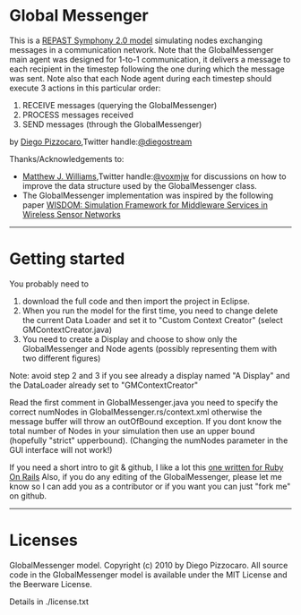# Global Messenger

This is a [REPAST Symphony 2.0 model](http://repast.sourceforge.net/repast_simphony.html)
simulating nodes exchanging messages in a communication network.
Note that the GlobalMessenger main agent was designed for 1-to-1 communication, it delivers a message to each recipient in the timestep following the one during which the message was sent.
Note also that each Node agent during each timestep should execute 3 actions in this particular order:
1) RECEIVE messages (querying the GlobalMessenger)
2) PROCESS messages received
3) SEND messages (through the GlobalMessenger)

by [Diego Pizzocaro](http://users.cs.cf.ac.uk/D.Pizzocaro),Twitter handle:[@diegostream](http://twitter.com/diegostream)

Thanks/Acknowledgements to:
- [Matthew J. Williams](http://users.cs.cf.ac.uk/M.J.Williams),Twitter handle:[@voxmjw](http://twitter.com/voxmjw) for discussions on how to improve the data structure used by the GlobalMessenger class.
- The GlobalMessenger implementation was inspired by the following paper [WISDOM: Simulation Framework for Middleware Services in Wireless Sensor Networks](http://dx.doi.org/10.1109/ccnc08.2007.303)

---------------------------------------------
# Getting started

You probably need to
1) download the full code and then import the project in Eclipse.
2) When you run the model for the first time, you need to change delete the current Data Loader and set it to "Custom Context Creator" (select GMContextCreator.java)
3) You need to create a Display and choose to show only the GlobalMessenger and Node agents (possibly representing them with two different figures)

Note: avoid step 2 and 3 if you see already a display named "A Display" and the DataLoader already set to "GMContextCreator"

Read the first comment in GlobalMessenger.java you need to specify the correct numNodes in GlobalMessenger.rs/context.xml otherwise the message buffer will throw an outOfBound exception. If you dont know the total number of Nodes in your simulation then use an upper bound (hopefully "strict" upperbound). (Changing the numNodes parameter in the GUI interface will not work!)

If you need a short intro to git & github, I like a lot this [one written for Ruby On Rails](http://railstutorial.org/ruby-on-rails-tutorial-book#sec:version_control)
Also, if you do any editing of the GlobalMessenger, please let me know so I can add you as a contributor or if you want you can just "fork me" on github.

---------------------------------------------
# Licenses

GlobalMessenger model. Copyright (c) 2010 by Diego Pizzocaro. 
All source code in the GlobalMessenger model is available under the MIT License and the Beerware License.

Details in ./license.txt